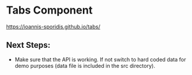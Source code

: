 # Tabs Component

https://ioannis-sporidis.github.io/tabs/

## Next Steps:
- Make sure that the API is working. If not switch to hard coded data for demo purposes (data file is included in the src directory).
